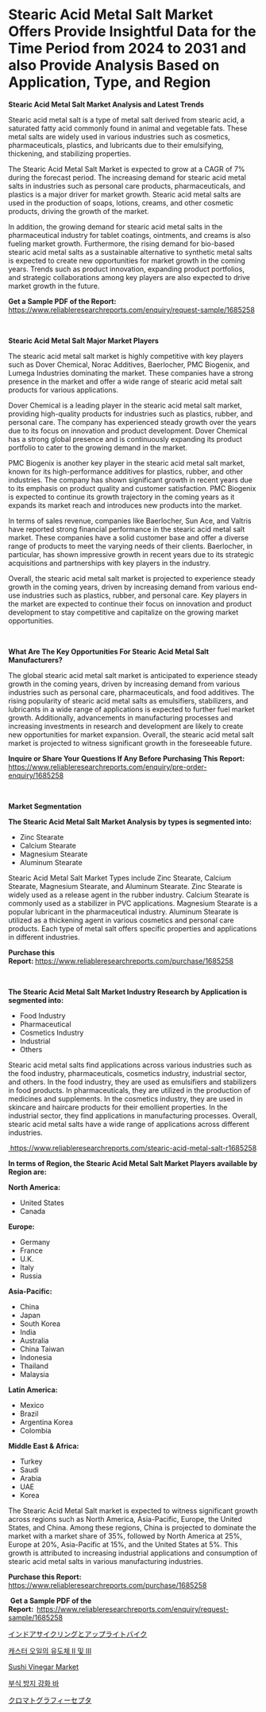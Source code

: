 <p><h1>Stearic Acid Metal Salt Market Offers Provide Insightful Data for the Time Period from 2024 to 2031 and also Provide Analysis Based on Application, Type, and Region</h1></p><p><strong>Stearic Acid Metal Salt Market Analysis and Latest Trends</strong></p>
<p><p>Stearic acid metal salt is a type of metal salt derived from stearic acid, a saturated fatty acid commonly found in animal and vegetable fats. These metal salts are widely used in various industries such as cosmetics, pharmaceuticals, plastics, and lubricants due to their emulsifying, thickening, and stabilizing properties.</p><p>The Stearic Acid Metal Salt Market is expected to grow at a CAGR of 7% during the forecast period. The increasing demand for stearic acid metal salts in industries such as personal care products, pharmaceuticals, and plastics is a major driver for market growth. Stearic acid metal salts are used in the production of soaps, lotions, creams, and other cosmetic products, driving the growth of the market.</p><p>In addition, the growing demand for stearic acid metal salts in the pharmaceutical industry for tablet coatings, ointments, and creams is also fueling market growth. Furthermore, the rising demand for bio-based stearic acid metal salts as a sustainable alternative to synthetic metal salts is expected to create new opportunities for market growth in the coming years. Trends such as product innovation, expanding product portfolios, and strategic collaborations among key players are also expected to drive market growth in the future.</p></p>
<p><strong>Get a Sample PDF of the Report:&nbsp;</strong> <a href="https://www.reliableresearchreports.com/enquiry/request-sample/1685258">https://www.reliableresearchreports.com/enquiry/request-sample/1685258</a></p>
<p>&nbsp;</p>
<p><strong>Stearic Acid Metal Salt Major Market Players</strong></p>
<p><p>The stearic acid metal salt market is highly competitive with key players such as Dover Chemical, Norac Additives, Baerlocher, PMC Biogenix, and Lumega Industries dominating the market. These companies have a strong presence in the market and offer a wide range of stearic acid metal salt products for various applications.</p><p>Dover Chemical is a leading player in the stearic acid metal salt market, providing high-quality products for industries such as plastics, rubber, and personal care. The company has experienced steady growth over the years due to its focus on innovation and product development. Dover Chemical has a strong global presence and is continuously expanding its product portfolio to cater to the growing demand in the market.</p><p>PMC Biogenix is another key player in the stearic acid metal salt market, known for its high-performance additives for plastics, rubber, and other industries. The company has shown significant growth in recent years due to its emphasis on product quality and customer satisfaction. PMC Biogenix is expected to continue its growth trajectory in the coming years as it expands its market reach and introduces new products into the market.</p><p>In terms of sales revenue, companies like Baerlocher, Sun Ace, and Valtris have reported strong financial performance in the stearic acid metal salt market. These companies have a solid customer base and offer a diverse range of products to meet the varying needs of their clients. Baerlocher, in particular, has shown impressive growth in recent years due to its strategic acquisitions and partnerships with key players in the industry.</p><p>Overall, the stearic acid metal salt market is projected to experience steady growth in the coming years, driven by increasing demand from various end-use industries such as plastics, rubber, and personal care. Key players in the market are expected to continue their focus on innovation and product development to stay competitive and capitalize on the growing market opportunities.</p></p>
<p>&nbsp;</p>
<p><strong>What Are The Key Opportunities For Stearic Acid Metal Salt Manufacturers?</strong></p>
<p><p>The global stearic acid metal salt market is anticipated to experience steady growth in the coming years, driven by increasing demand from various industries such as personal care, pharmaceuticals, and food additives. The rising popularity of stearic acid metal salts as emulsifiers, stabilizers, and lubricants in a wide range of applications is expected to further fuel market growth. Additionally, advancements in manufacturing processes and increasing investments in research and development are likely to create new opportunities for market expansion. Overall, the stearic acid metal salt market is projected to witness significant growth in the foreseeable future.</p></p>
<p><strong>Inquire or Share Your Questions If Any Before Purchasing This Report:</strong> <a href="https://www.reliableresearchreports.com/enquiry/pre-order-enquiry/1685258">https://www.reliableresearchreports.com/enquiry/pre-order-enquiry/1685258</a></p>
<p>&nbsp;</p>
<p><strong>Market Segmentation</strong></p>
<p><strong>The Stearic Acid Metal Salt Market Analysis by types is segmented into:</strong></p>
<p><ul><li>Zinc Stearate</li><li>Calcium Stearate</li><li>Magnesium Stearate</li><li>Aluminum Stearate</li></ul></p>
<p><p>Stearic Acid Metal Salt Market Types include Zinc Stearate, Calcium Stearate, Magnesium Stearate, and Aluminum Stearate. Zinc Stearate is widely used as a release agent in the rubber industry. Calcium Stearate is commonly used as a stabilizer in PVC applications. Magnesium Stearate is a popular lubricant in the pharmaceutical industry. Aluminum Stearate is utilized as a thickening agent in various cosmetics and personal care products. Each type of metal salt offers specific properties and applications in different industries.</p></p>
<p><strong>Purchase this Report:&nbsp;</strong><a href="https://www.reliableresearchreports.com/purchase/1685258">https://www.reliableresearchreports.com/purchase/1685258</a></p>
<p>&nbsp;</p>
<p><strong>The Stearic Acid Metal Salt Market Industry Research by Application is segmented into:</strong></p>
<p><ul><li>Food Industry</li><li>Pharmaceutical</li><li>Cosmetics Industry</li><li>Industrial</li><li>Others</li></ul></p>
<p><p>Stearic acid metal salts find applications across various industries such as the food industry, pharmaceuticals, cosmetics industry, industrial sector, and others. In the food industry, they are used as emulsifiers and stabilizers in food products. In pharmaceuticals, they are utilized in the production of medicines and supplements. In the cosmetics industry, they are used in skincare and haircare products for their emollient properties. In the industrial sector, they find applications in manufacturing processes. Overall, stearic acid metal salts have a wide range of applications across different industries.</p></p>
<p><a href="https://www.reliableresearchreports.com/stearic-acid-metal-salt-r1685258">&nbsp;https://www.reliableresearchreports.com/stearic-acid-metal-salt-r1685258</a></p>
<p><strong>In terms of Region, the Stearic Acid Metal Salt Market Players available by Region are:</strong></p>
<p>
    <p> <strong> North America: </strong>
        <ul>
            <li>United States</li>
            <li>Canada</li>
        </ul>
        </p> 
    <p> <strong> Europe: </strong>
        <ul>
            <li>Germany</li>
            <li>France</li>
            <li>U.K.</li>
            <li>Italy</li>
            <li>Russia</li>
        </ul>
        </p> 
    <p> <strong> Asia-Pacific: </strong>
        <ul>
            <li>China</li>
            <li>Japan</li>
            <li>South Korea</li>
            <li>India</li>
            <li>Australia</li>
            <li>China Taiwan</li>
            <li>Indonesia</li>
            <li>Thailand</li>
            <li>Malaysia</li>
        </ul>
        </p> 
    <p> <strong> Latin America: </strong>
        <ul>
            <li>Mexico</li>
            <li>Brazil</li>
            <li>Argentina Korea</li>
            <li>Colombia</li>
        </ul>
        </p> 
    <p> <strong> Middle East & Africa: </strong>
        <ul>
            <li>Turkey</li>
            <li>Saudi</li>
            <li>Arabia</li>
            <li>UAE</li>
            <li>Korea</li>
        </ul>
    </p>
    </p>
<p><p>The Stearic Acid Metal Salt market is expected to witness significant growth across regions such as North America, Asia-Pacific, Europe, the United States, and China. Among these regions, China is projected to dominate the market with a market share of 35%, followed by North America at 25%, Europe at 20%, Asia-Pacific at 15%, and the United States at 5%. This growth is attributed to increasing industrial applications and consumption of stearic acid metal salts in various manufacturing industries.</p></p>
<p><strong>Purchase this Report: </strong><a href="https://www.reliableresearchreports.com/purchase/1685258">https://www.reliableresearchreports.com/purchase/1685258</a></p>
<p>&nbsp;<strong>Get a Sample PDF of the Report:&nbsp;&nbsp;</strong><a href="https://www.reliableresearchreports.com/enquiry/request-sample/1685258">https://www.reliableresearchreports.com/enquiry/request-sample/1685258</a></p>
<p><strong></strong></p>
<p><p><a href="https://github.com/LizaHeller2023/Market-Research-Report-List-1/blob/main/5153344111060.md">インドアサイクリングとアップライトバイク</a></p><p><a href="https://github.com/garnett961902/Market-Research-Report-List-1/blob/main/7690102105909.md">캐스터 오일의 유도체 II 및 III</a></p><p><a href="https://github.com/LaceyZemlak1/Market-Research-Report-List-1/blob/main/sushi-vinegar-market.md">Sushi Vinegar Market</a></p><p><a href="https://github.com/brainlyez1/Market-Research-Report-List-1/blob/main/7963829105910.md">부식 방지 강화 바</a></p><p><a href="https://github.com/deonnorth8/Market-Research-Report-List-1/blob/main/1018866111059.md">クロマトグラフィーセプタ</a></p></p>